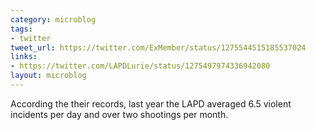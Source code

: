 ```yaml
---
category: microblog
tags:
- twitter
tweet_url: https://twitter.com/ExMember/status/1275544515185537024
links:
- https://twitter.com/LAPDLurie/status/1275497974336942080
layout: microblog
---
```

According the their records, last year the LAPD averaged 6.5 violent incidents per day and over two shootings per month.
